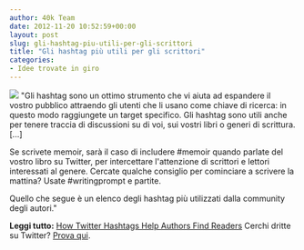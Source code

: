 ```yaml
---
author: 40k Team
date: 2012-11-20 10:52:59+00:00
layout: post
slug: gli-hashtag-piu-utili-per-gli-scrittori
title: "Gli hashtag più utili per gli scrittori"
categories:
- Idee trovate in giro
---
```


![](http://40k.it/wp-content/uploads/2012/11/Twitter-Wallpapers-2010-2.jpeg) "Gli hashtag sono un ottimo strumento che vi aiuta ad espandere il vostro pubblico attraendo gli utenti che li usano come chiave di ricerca: in questo modo raggiungete un target specifico. Gli hashtag sono utili anche per tenere traccia di discussioni su di voi, sui vostri libri o generi di scrittura. [...]

Se scrivete memoir, sarà il caso di includere #memoir quando parlate del vostro libro su Twitter, per intercettare l'attenzione di scrittori e lettori interessati al genere. Cercate qualche consiglio per cominciare a scrivere la mattina? Usate #writingprompt e partite.

Quello che segue è un elenco degli hashtag più utilizzati dalla community degli autori." 

**Leggi tutto:** [How Twitter Hashtags Help Authors Find Readers](http://www.thebookdesigner.com/2012/11/frances-caballo/)
Cerchi dritte su Twitter? [Prova qui](http://40k.it/twitter-news-e-comunicazione/).
